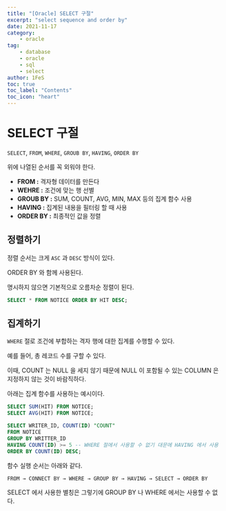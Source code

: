 ```yaml
---
title: "[Oracle] SELECT 구절"
excerpt: "select sequence and order by"
date: 2021-11-17
category:
    - oracle
tag:
    - database
    - oracle
    - sql
    - select
author: 1FeS
toc: true
toc_label: "Contents"
toc_icon: "heart"
---
```


# SELECT 구절

`SELECT`, `FROM`, `WHERE`, `GROUB BY`, `HAVING`, `ORDER BY`

위에 나열된 순서를 꼭 외워야 한다.

- **FROM :** 격자형 데이터를 만든다
- **WEHRE :** 조건에 맞는 행 선별
- **GROUB BY :** SUM, COUNT, AVG, MIN, MAX 등의 집계 함수 사용
- **HAVING :** 집계된 내용을 필터링 할 때 사용
- **ORDER BY :** 최종적인 값을 정렬

## 정렬하기

정렬 순서는 크게 `ASC` 과 `DESC` 방식이 있다.

ORDER BY 와 함께 사용된다.

명시하지 않으면 기본적으로 오름차순 정렬이 된다.

```sql
SELECT * FROM NOTICE ORDER BY HIT DESC;
```

## 집계하기

`WHERE` 절로 조건에 부합하는 격자 행에 대한 집계를 수행할 수 있다.

예를 들어, 총 레코드 수를 구할 수 있다.

이때, COUNT 는 NULL 을 세지 않기 때문에 NULL 이 포함될 수 있는 COLUMN 은 지정하지 않는 것이 바람직하다.

아래는 집계 함수를 사용하는 예시이다.

```sql
SELECT SUM(HIT) FROM NOTICE;
SELECT AVG(HIT) FROM NOTICE;

SELECT WRITER_ID, COUNT(ID) "COUNT" 
FROM NOTICE 
GROUP BY WRITTER_ID
HAVING COUNT(ID) >= 5 -- WHERE 절에서 사용할 수 없기 대문에 HAVING 에서 사용
ORDER BY COUNT(ID) DESC;
```

함수 실행 순서는 아래와 같다.

`FROM → CONNECT BY → WHERE → GROUP BY → HAVING → SELECT → ORDER BY`

SELECT 에서 사용한 별칭은 그렇기에 GROUP BY 나 WHERE 에서는 사용할 수 없다.